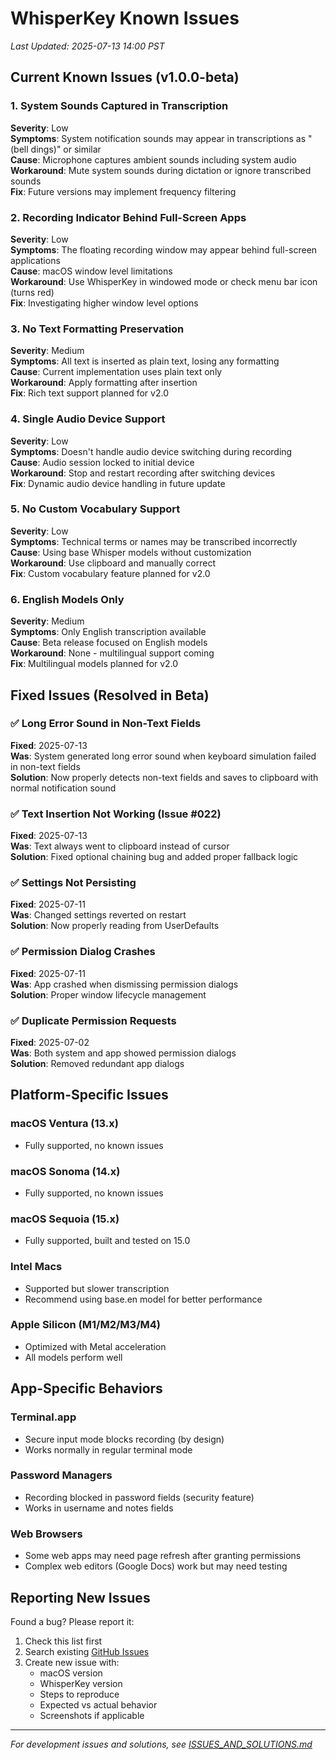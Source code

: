 # WhisperKey Known Issues

*Last Updated: 2025-07-13 14:00 PST*

## Current Known Issues (v1.0.0-beta)

### 1. System Sounds Captured in Transcription
**Severity**: Low  
**Symptoms**: System notification sounds may appear in transcriptions as "(bell dings)" or similar  
**Cause**: Microphone captures ambient sounds including system audio  
**Workaround**: Mute system sounds during dictation or ignore transcribed sounds  
**Fix**: Future versions may implement frequency filtering  

### 2. Recording Indicator Behind Full-Screen Apps
**Severity**: Low  
**Symptoms**: The floating recording window may appear behind full-screen applications  
**Cause**: macOS window level limitations  
**Workaround**: Use WhisperKey in windowed mode or check menu bar icon (turns red)  
**Fix**: Investigating higher window level options  

### 3. No Text Formatting Preservation
**Severity**: Medium  
**Symptoms**: All text is inserted as plain text, losing any formatting  
**Cause**: Current implementation uses plain text only  
**Workaround**: Apply formatting after insertion  
**Fix**: Rich text support planned for v2.0  

### 4. Single Audio Device Support
**Severity**: Low  
**Symptoms**: Doesn't handle audio device switching during recording  
**Cause**: Audio session locked to initial device  
**Workaround**: Stop and restart recording after switching devices  
**Fix**: Dynamic audio device handling in future update  

### 5. No Custom Vocabulary Support
**Severity**: Low  
**Symptoms**: Technical terms or names may be transcribed incorrectly  
**Cause**: Using base Whisper models without customization  
**Workaround**: Use clipboard and manually correct  
**Fix**: Custom vocabulary feature planned for v2.0  

### 6. English Models Only
**Severity**: Medium  
**Symptoms**: Only English transcription available  
**Cause**: Beta release focused on English models  
**Workaround**: None - multilingual support coming  
**Fix**: Multilingual models planned for v2.0  

## Fixed Issues (Resolved in Beta)

### ✅ Long Error Sound in Non-Text Fields
**Fixed**: 2025-07-13  
**Was**: System generated long error sound when keyboard simulation failed in non-text fields  
**Solution**: Now properly detects non-text fields and saves to clipboard with normal notification sound  

### ✅ Text Insertion Not Working (Issue #022)
**Fixed**: 2025-07-13  
**Was**: Text always went to clipboard instead of cursor  
**Solution**: Fixed optional chaining bug and added proper fallback logic  

### ✅ Settings Not Persisting
**Fixed**: 2025-07-11  
**Was**: Changed settings reverted on restart  
**Solution**: Now properly reading from UserDefaults  

### ✅ Permission Dialog Crashes
**Fixed**: 2025-07-11  
**Was**: App crashed when dismissing permission dialogs  
**Solution**: Proper window lifecycle management  

### ✅ Duplicate Permission Requests
**Fixed**: 2025-07-02  
**Was**: Both system and app showed permission dialogs  
**Solution**: Removed redundant app dialogs  

## Platform-Specific Issues

### macOS Ventura (13.x)
- Fully supported, no known issues

### macOS Sonoma (14.x)
- Fully supported, no known issues

### macOS Sequoia (15.x)
- Fully supported, built and tested on 15.0

### Intel Macs
- Supported but slower transcription
- Recommend using base.en model for better performance

### Apple Silicon (M1/M2/M3/M4)
- Optimized with Metal acceleration
- All models perform well

## App-Specific Behaviors

### Terminal.app
- Secure input mode blocks recording (by design)
- Works normally in regular terminal mode

### Password Managers
- Recording blocked in password fields (security feature)
- Works in username and notes fields

### Web Browsers
- Some web apps may need page refresh after granting permissions
- Complex web editors (Google Docs) work but may need testing

## Reporting New Issues

Found a bug? Please report it:
1. Check this list first
2. Search existing [GitHub Issues](https://github.com/BSPLAZA/WhisperKey/issues)
3. Create new issue with:
   - macOS version
   - WhisperKey version
   - Steps to reproduce
   - Expected vs actual behavior
   - Screenshots if applicable

---
*For development issues and solutions, see [ISSUES_AND_SOLUTIONS.md](ISSUES_AND_SOLUTIONS.md)*